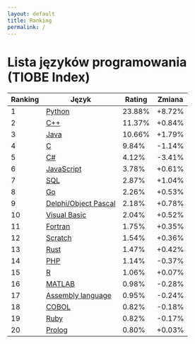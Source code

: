 ```yaml
---
layout: default
title: Ranking
permalink: / 
---
```


# Lista języków programowania (TIOBE Index)

| Ranking | Język | Rating | Zmiana |
|---------|-------|--------|--------|
| 1 | [Python](./languages/python.html) | 23.88% | +8.72% |
| 2 | [C++](./languages/c++.html) | 11.37% | +0.84% |
| 3 | [Java](./languages/java.html) | 10.66% | +1.79% |
| 4 | [C](./languages/c.html) | 9.84% | -1.14% |
| 5 | [C#](./languages/c#.html) | 4.12% | -3.41% |
| 6 | [JavaScript](./languages/javascript.html) | 3.78% | +0.61% |
| 7 | [SQL](./languages/sql.html) | 2.87% | +1.04% |
| 8 | [Go](./languages/go.html) | 2.26% | +0.53% |
| 9 | [Delphi/Object Pascal](./languages/delphi_object_pascal.html) | 2.18% | +0.78% |
| 10 | [Visual Basic](./languages/visual_basic.html) | 2.04% | +0.52% |
| 11 | [Fortran](./languages/fortran.html) | 1.75% | +0.35% |
| 12 | [Scratch](./languages/scratch.html) | 1.54% | +0.36% |
| 13 | [Rust](./languages/rust.html) | 1.47% | +0.42% |
| 14 | [PHP](./languages/php.html) | 1.14% | -0.37% |
| 15 | [R](./languages/r.html) | 1.06% | +0.07% |
| 16 | [MATLAB](./languages/matlab.html) | 0.98% | -0.28% |
| 17 | [Assembly language](./languages/assembly_language.html) | 0.95% | -0.24% |
| 18 | [COBOL](./languages/cobol.html) | 0.82% | -0.18% |
| 19 | [Ruby](./languages/ruby.html) | 0.82% | -0.17% |
| 20 | [Prolog](./languages/prolog.html) | 0.80% | +0.03% |


